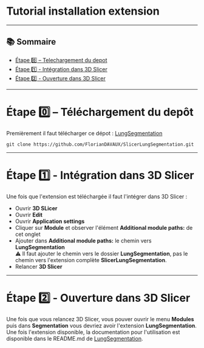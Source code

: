 # Tutorial installation extension
---

## 📚 Sommaire

- [Étape 0️⃣ – Telechargement du depot](#étape-0️⃣--téléchargement-du-depôt)
- [Étape 1️⃣ - Intégration dans 3D Slicer](#étape-1️⃣---intégration-dans-3d-slicer)
- [Étape 2️⃣ - Ouverture dans 3D Slicer](#étape-2️⃣---ouverture-dans-3d-slicer)

---

# Étape 0️⃣ – Téléchargement du depôt

Premièrement il faut télécharger ce dépot : [LungSegmentation](https://github.com/FlorianDAVAUX/SlicerLungSegmentation)
```
git clone https://github.com/FlorianDAVAUX/SlicerLungSegmentation.git
```
---

# Étape 1️⃣ - Intégration dans 3D Slicer

Une fois que l'extension est téléchargée il faut l'intégrer dans 3D Slicer :
- Ouvrir **3D SLicer**
- Ouvrir **Edit**
- Ouvrir **Application settings**
- Cliquer sur **Module** et observer l'élément **Additional module paths:** de cet onglet
- Ajouter dans **Additional module paths:** le chemin vers **LungSegmentation**  
⚠️ Il faut ajouter le chemin vers le dossier **LungSegmentation**, pas le chemin vers l'extension complète **SlicerLungSegmentation**.
- Relancer **3D Slicer**

---

# Étape 2️⃣ - Ouverture dans 3D Slicer

Une fois que vous relancez 3D Slicer, vous pouver ouvrir le menu **Modules** puis dans **Segmentation** vous devriez avoir l'extension **LungSegmentation**.  
Une fois l'extension disponible, la documentation pour l'utilisation est disponible dans le README.md de [LungSegmentation](https://github.com/FlorianDAVAUX/SlicerLungSegmentation).  
